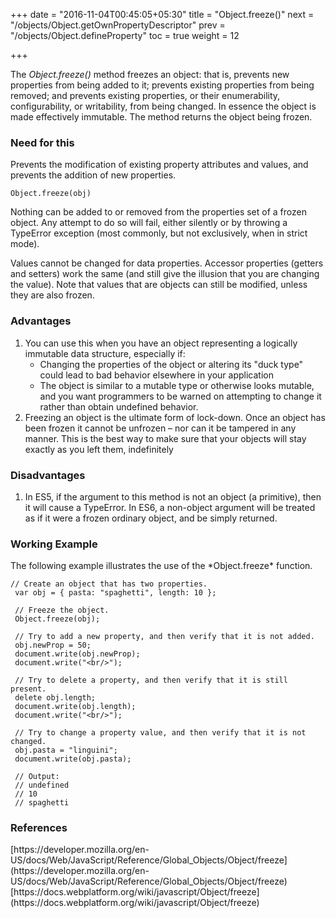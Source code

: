 +++
date = "2016-11-04T00:45:05+05:30"
title = "Object.freeze()"
next = "/objects/Object.getOwnPropertyDescriptor"
prev = "/objects/Object.defineProperty"
toc = true
weight = 12

+++

The *Object.freeze()* method freezes an object: that is, prevents new properties from being added to it; prevents existing properties from being removed; and prevents existing properties, or their enumerability, configurability, or writability, from being changed. In essence the object is made effectively immutable. The method returns the object being frozen.

<h3>Need for this</h3>
Prevents the modification of existing property attributes and values, and prevents the addition of new properties.

    Object.freeze(obj)

Nothing can be added to or removed from the properties set of a frozen object. Any attempt to do so will fail, either silently or by throwing a TypeError exception (most commonly, but not exclusively, when in strict mode).

Values cannot be changed for data properties. Accessor properties (getters and setters) work the same (and still give the illusion that you are changing the value). Note that values that are objects can still be modified, unless they are also frozen.

<h3>Advantages</h3>
<ol>
  <li>You can use this when you have an object representing a logically immutable data structure, especially if:
   <ul><li>Changing the properties of the object or altering its "duck type" could lead to bad behavior elsewhere in your application</li>
   <li>The object is similar to a mutable type or otherwise looks mutable, and you want programmers to be warned on attempting to change it rather than obtain undefined behavior.</li>
   </ul>
  </li>
  <li>Freezing an object is the ultimate form of lock-down. Once an object has been frozen it cannot be unfrozen – nor can it be tampered in any manner. This is the best way to make sure that your objects will stay exactly as you left them, indefinitely</li>
</ol>

<h3>Disadvantages</h3>
<ol>
  <li>In ES5, if the argument to this method is not an object (a primitive), then it will cause a TypeError. In ES6, a non-object argument will be treated as if it were a frozen ordinary object, and be simply returned.</li>
</ol>

<h3>Working Example</h3>
The following example illustrates the use of the *Object.freeze* function.


    // Create an object that has two properties.
     var obj = { pasta: "spaghetti", length: 10 };

     // Freeze the object.
     Object.freeze(obj);

     // Try to add a new property, and then verify that it is not added.
     obj.newProp = 50;
     document.write(obj.newProp);
     document.write("<br/>");

     // Try to delete a property, and then verify that it is still present.
     delete obj.length;
     document.write(obj.length);
     document.write("<br/>");

     // Try to change a property value, and then verify that it is not changed.
     obj.pasta = "linguini";
     document.write(obj.pasta);

     // Output:
     // undefined
     // 10
     // spaghetti


<h3>References</h3>
[https://developer.mozilla.org/en-US/docs/Web/JavaScript/Reference/Global_Objects/Object/freeze](https://developer.mozilla.org/en-US/docs/Web/JavaScript/Reference/Global_Objects/Object/freeze)
[https://docs.webplatform.org/wiki/javascript/Object/freeze](https://docs.webplatform.org/wiki/javascript/Object/freeze)

